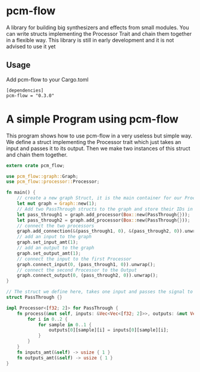 # pcm-flow

A library for building big synthesizers and effects from small modules.
You can write structs implementing the Processor Trait and chain them together in a flexible way.
This library is still in early development and it is not advised to use it yet

## Usage

Add pcm-flow to your Cargo.toml
```
[dependencies]
pcm-flow = "0.3.0"
```
# A simple Program using pcm-flow
This program shows how to use pcm-flow in a very useless but simple way.
We define a struct implementing the Processor trait which just takes an input and passes it to its output.
Then we make two instances of this struct and chain them together.

``` rust
extern crate pcm_flow;

use pcm_flow::graph::Graph;
use pcm_flow::processor::Processor;

fn main() {
    // create a new graph Struct, it is the main container for our Processors
    let mut graph = Graph::new(1);
    // Add two PassThrough structs to the graph and store their IDs in variables
    let pass_through1 = graph.add_processor(Box::new(PassThrough{}));
    let pass_through2 = graph.add_processor(Box::new(PassThrough{}));
    // connect the two processors
    graph.add_connection(&(pass_through1, 0), &(pass_through2, 0)).unwrap();
    // add an input to the graph
    graph.set_input_amt(1);
    // add an output to the graph
    graph.set_output_amt(1);
    // connect the input to the first Processor
    graph.connect_input(0, (pass_through1, 0)).unwrap();
    // connect the second Processor to the Output
    graph.connect_output(0, (pass_through2, 0)).unwrap();
}

// The struct we define here, takes one input and passes the signal to the output
struct PassThrough {}

impl Processor<[f32; 2]> for PassThrough {
    fn process(&mut self, inputs: &Vec<Vec<[f32; 2]>>, outputs: &mut Vec<Vec<[f32; 2]>>) {
        for i in 0..2 {
            for sample in 0..1 {
                outputs[0][sample][i] = inputs[0][sample][i];
            }
        }
    }
    fn inputs_amt(&self) -> usize { 1 }
    fn outputs_amt(&self) -> usize { 1 }
}
```
